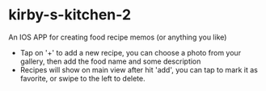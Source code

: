 # kirby-s-kitchen-2
An IOS APP for creating food recipe memos (or anything you like)

- Tap on '+' to add a new recipe, you can choose a photo from your gallery, then add the food name and some description
- Recipes will show on main view after hit 'add', you can tap to mark it as favorite, or swipe to the left to delete.
